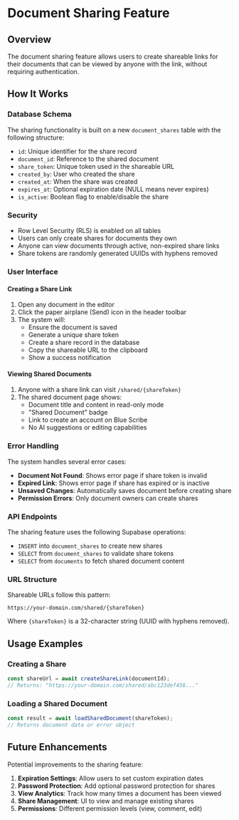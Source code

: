 # Document Sharing Feature

## Overview

The document sharing feature allows users to create shareable links for their documents that can be viewed by anyone with the link, without requiring authentication.

## How It Works

### Database Schema

The sharing functionality is built on a new `document_shares` table with the following structure:

- `id`: Unique identifier for the share record
- `document_id`: Reference to the shared document
- `share_token`: Unique token used in the shareable URL
- `created_by`: User who created the share
- `created_at`: When the share was created
- `expires_at`: Optional expiration date (NULL means never expires)
- `is_active`: Boolean flag to enable/disable the share

### Security

- Row Level Security (RLS) is enabled on all tables
- Users can only create shares for documents they own
- Anyone can view documents through active, non-expired share links
- Share tokens are randomly generated UUIDs with hyphens removed

### User Interface

#### Creating a Share Link

1. Open any document in the editor
2. Click the paper airplane (Send) icon in the header toolbar
3. The system will:
   - Ensure the document is saved
   - Generate a unique share token
   - Create a share record in the database
   - Copy the shareable URL to the clipboard
   - Show a success notification

#### Viewing Shared Documents

1. Anyone with a share link can visit `/shared/{shareToken}`
2. The shared document page shows:
   - Document title and content in read-only mode
   - "Shared Document" badge
   - Link to create an account on Blue Scribe
   - No AI suggestions or editing capabilities

### Error Handling

The system handles several error cases:

- **Document Not Found**: Shows error page if share token is invalid
- **Expired Link**: Shows error page if share has expired or is inactive
- **Unsaved Changes**: Automatically saves document before creating share
- **Permission Errors**: Only document owners can create shares

### API Endpoints

The sharing feature uses the following Supabase operations:

- `INSERT` into `document_shares` to create new shares
- `SELECT` from `document_shares` to validate share tokens
- `SELECT` from `documents` to fetch shared document content

### URL Structure

Shareable URLs follow this pattern:
```
https://your-domain.com/shared/{shareToken}
```

Where `{shareToken}` is a 32-character string (UUID with hyphens removed).

## Usage Examples

### Creating a Share

```typescript
const shareUrl = await createShareLink(documentId);
// Returns: "https://your-domain.com/shared/abc123def456..."
```

### Loading a Shared Document

```typescript
const result = await loadSharedDocument(shareToken);
// Returns document data or error object
```

## Future Enhancements

Potential improvements to the sharing feature:

1. **Expiration Settings**: Allow users to set custom expiration dates
2. **Password Protection**: Add optional password protection for shares
3. **View Analytics**: Track how many times a document has been viewed
4. **Share Management**: UI to view and manage existing shares
5. **Permissions**: Different permission levels (view, comment, edit) 